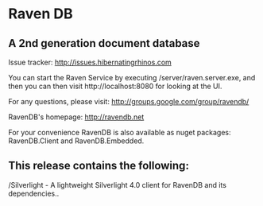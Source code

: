﻿# Raven DB

## A 2nd generation document database

Issue tracker: http://issues.hibernatingrhinos.com

You can start the Raven Service by executing /server/raven.server.exe, and then you can then visit
http://localhost:8080 for looking at the UI.

For any questions, please visit: http://groups.google.com/group/ravendb/

RavenDB's homepage: http://ravendb.net

For your convenience RavenDB is also available as nuget packages: RavenDB.Client and RavenDB.Embedded.

## This release contains the following:


/Silverlight	- A lightweight Silverlight 4.0 client for RavenDB and its dependencies..

